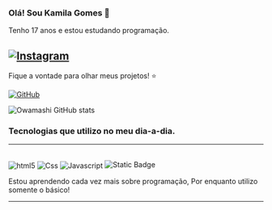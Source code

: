 ### Olá! Sou Kamila Gomes 👋
Tenho 17 anos e estou estudando programação. 

[![Instagram](https://img.shields.io/badge/Instagram-E4405F?style=for-the-badge&logo=instagram&logoColor=white)](https://www.instagram.com/owamashi/) 
----

Fique a vontade para olhar meus projetos! ⭐

[![GitHub](https://img.shields.io/badge/GitHub-100000?style=for-the-badge&logo=github&logoColor=white)](https://github.com/Owamashi/Owamashi)

![Owamashi GitHub stats](https://github-readme-stats.vercel.app/api?username=Owamashi&show_icons=true&theme=radical)

### Tecnologias que utilizo no meu dia-a-dia.
---
<div style="display: inline-block"><br/>
    <img align="center" alt="html5" src="https://img.shields.io/badge/HTML5-E34F26?style=for-the-badge&logo=html5&logoColor=white">
    <img align="center" alt="Css" src="https://img.shields.io/badge/CSS3-1572B6?style=for-the-badge&logo=css3&logoColor=white">
    <img align="center" alt="Javascript" src="https://img.shields.io/badge/JavaScript-323330?style=for-the-badge&logo=javascript&logoColor=F7DF1E">
    <img alt="Static Badge" src="https://img.shields.io/badge/Python?style=social&logo=Python&logoColor=%20yellow&logoSize=12px&label=https%3A%2F%2Fshields.io%2Fbadges&labelColor=white&color=blue">
</div>

Estou aprendendo cada vez mais sobre programação, Por enquanto utilizo somente o básico!

----



